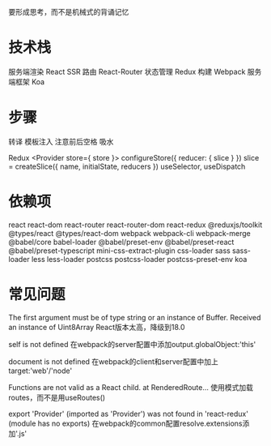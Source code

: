 要形成思考，而不是机械式的背诵记忆

# 技术栈
  服务端渲染 React SSR
  路由 React-Router
  状态管理 Redux
  构建 Webpack
  服务端框架 Koa

# 步骤
转译
模板注入
  注意前后空格
吸水

Redux
  <Provider store={ store }></Provider>
  configureStore({
    reducer: { slice }
  })
  slice = createSlice({ name, initialState, reducers })
  useSelector, useDispatch

# 依赖项
react react-dom react-router react-router-dom react-redux @reduxjs/toolkit
@types/react @types/react-dom
webpack webpack-cli webpack-merge
@babel/core babel-loader @babel/preset-env @babel/preset-react @babel/preset-typescript
mini-css-extract-plugin css-loader sass sass-loader less less-loader postcss postcss-loader postcss-preset-env
koa 

# 常见问题
The first argument must be of type string or an instance of Buffer. Received an instance of Uint8Array
React版本太高，降级到18.0

self is not defined
在webpack的server配置中添加output.globalObject:'this'

document is not defined
在webpack的client和server配置中加上target:'web'/'node'

Functions are not valid as a React child. at RenderedRoute...
使用<Routes>模式加载routes，而不是用useRoutes()

export 'Provider' (imported as 'Provider') was not found in 'react-redux' (module has no exports)
在webpack的common配置resolve.extensions添加'.js'